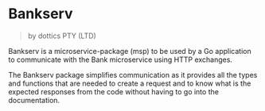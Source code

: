 # Bankserv
> by dottics PTY (LTD)

Bankserv is a microservice-package (msp) to be used by a Go application
to communicate with the Bank microservice using HTTP exchanges.

The Bankserv package simplifies communication as it provides all the types
and functions that are needed to create a request and to know what is the
expected responses from the code without having to go into the documentation.
